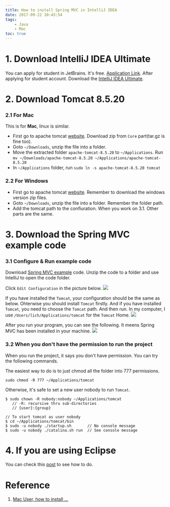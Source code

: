 ```yaml
---
title: How to install Spring MVC in IntelliJ IDEA
date: 2017-09-22 10:43:54
tags:
    - Java
    - Mac
toc: true
---
```


# 1. Download IntelliJ IDEA Ultimate
You can apply for student in JetBrains. It's free. [Application Link](https://www.jetbrains.com/student/).
After applying for student account. Download the [IntelliJ IDEA Ultimate](https://www.jetbrains.com/idea/download/).

<!-- more -->

# 2. Download Tomcat 8.5.20
### 2.1 For Mac
This is for **Mac**, linux is similar.
- First go to apache tomcat [website](https://tomcat.apache.org/download-80.cgi#8.5.20). Download zip from `Core` part(tar.gz is fine too).
- Goto `~/Downloads`, unzip the file into a folder.
- Move the extracted folder `apache-tomcat-8.5.20` to `~/Applications`. Run `mv ~/Downloads/apache-tomcat-8.5.20 ~/Applications/apache-tomcat-8.5.20`
- In `~/Applications` folder, run `sudo ln -s apache-tomcat-8.5.20 tomcat`

### 2.2 For Windows
- First go to apache tomcat [website](https://tomcat.apache.org/download-80.cgi#8.5.20). Remember to download the windows version zip files.
- Goto `~/Downloads`, unzip the file into a folder. Remember the folder path.
- Add the tomcat path to the confiuration. When you work on 3.1. Other parts are the same.

# 3. Download the Spring MVC example code
### 3.1 Configure & Run example code
Download [Spring MVC example](https://github.com/vivlai/SpringMVC) code. Unzip the code to a folder and use IntelliJ to open the code folder.

Click `Edit Configuration` in the picture below.
![](http://storage.googleapis.com/lichamnesia.appspot.com/images/SpringMVC1.png)

If you have installed the `Tomcat`, your configuration should be the same as below. Ohterwise you should install `Tomcat` firstly. And if you have installed `Tomcat`, you need to choose the `Tomcat` path. And then run. In my computer, I use `/Users/lich/Applications/tomcat` for the `Tomcat` Home.
![](http://storage.googleapis.com/lichamnesia.appspot.com/images/SpringMVC2.png)

After you run your program, you can see the following. It meens Spring MVC has been installed in your machine.
![](http://storage.googleapis.com/lichamnesia.appspot.com/images/SpringMVC3.png)

### 3.2 When you don't have the permission to run the project
When you run the project, it says you don't have permission. You can try the following commands.

The easiest way to do is to just chmod all the folder into 777 permissions.
```
sudo chmod -R 777 ~/Applications/tomcat
```
Otherwise, it's safe to set a new user nobody to run `Tomcat`.
```
$ sudo chown -R nobody:nobody ~/Applications/tomcat
   // -R: recursive thru sub-directories
   // {user}:{group}
 
// To start tomcat as user nobody
$ cd ~/Applications/tomcat/bin
$ sudo -u nobody ./startup.sh       // No console message
$ sudo -u nobody ./catalina.sh run  // See console message
```

# 4. If you are using Eclipse
You can check this [post](http://www.mkyong.com/spring-mvc/spring-mvc-hello-world-example/) to see how to do. 


# Reference
1. [Mac User, how to install ...](https://www.ntu.edu.sg/home/ehchua/programming/howto/MacUsers_HowTo.html)